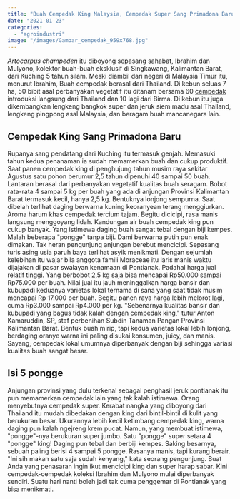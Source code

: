 ```yaml
---
title: "Buah Cempedak King Malaysia, Cempedak Super Sang Primadona Baru"
date: "2021-01-23"
categories: 
  - "agroindustri"
image: "/images/Gambar_cempedak_959x768.jpg"
---
```


_Artocarpus champeden_ itu diboyong sepasang sahabat, Ibrahim dan Mulyono, kolektor buah-buah eksklusif di Singkawang, Kalimantan Barat, dari Kuching 5 tahun silam. Meski diambil dari negeri di Malaysia Timur itu, menurut Ibrahim, Buah cempedak berasal dari Thailand. Di kebun seluas 7 ha, 50 bibit asal perbanyakan vegetatif itu ditanam bersama 60 [cempedak](http://localhost/mitra/topik/cempedak) introduksi langsung dari Thailand dan 10 lagi dari Birma. Di kebun itu juga dikembangkan lengkeng bangkok super dan jeruk siem madu asal Thailand, lengkeng pingpong asal Malaysia, dan beragam buah mancanegara lain.

## Cempedak King Sang Primadona Baru

Rupanya sang pendatang dari Kuching itu termasuk genjah. Memasuki tahun kedua penanaman ia sudah memamerkan buah dan cukup produktif. Saat panen cempedak king di penghujung tahun musim raya sekitar Agustus satu pohon berumur 2,5 tahun dipenuhi 40 sampai 50 buah. Lantaran berasal dari perbanyakan vegetatif kualitas buah seragam. Bobot rata-rata 4 sampai 5 kg per buah yang ada di anjungan Provinsi Kalimantan Barat termasuk kecil, hanya 2,5 kg. Bentuknya lonjong sempurna. Saat dibelah terlihat daging berwarna kuning keoranyean terang menggiurkan. Aroma harum khas cempedak tercium tajam. Begitu dicicipi, rasa manis langsung menggoyang lidah. Kandungan air buah cempedak king pun cukup banyak. Yang istimewa daging buah sangat tebal dengan biji kempes. Malah beberapa "pongge" tanpa biji. Dami berwarna putih pun enak dimakan. Tak heran pengunjung anjungan berebut mencicipi. Sepasang turis asing usia paruh baya terlihat asyik menikmati. Dengan sejumlah kelebihan itu wajar bila anggota famili Moraceae itu laris manis waktu dijajakan di pasar swalayan kenamaan di Pontianak. Padahal harga jual relatif tinggi. Yang berbobot 2,5 kg saja bisa mencapai Rp50.000 sampai Rp75.000 per buah. Nilai jual itu jauh meninggalkan harga bansir dan kubupadi keduanya varietas lokal ternama di sana yang saat tidak musim mencapai Rp 17.000 per buah. Begitu panen raya harga lebih melorot lagi, cuma Rp3.000 sampai Rp4.000 per kg. "Sebenarnya kualitas bansir dan kubupadi yang bagus tidak kalah dengan cempedak king," tutur Anton Kamaruddin, SP, staf perbenihan Subdin Tanaman Pangan Provinsi Kalimantan Barat. Bentuk buah mirip, tapi kedua varietas lokal lebih lonjong, berdaging oranye warna ini paling disukai konsumen, juicy, dan manis. Sayang, cempedak lokal umumnya diperbanyak dengan biji sehingga variasi kualitas buah sangat besar.

## Isi 5 pongge

Anjungan provinsi yang dulu terkenal sebagai penghasil jeruk pontianak itu pun memamerkan cempedak lain yang tak kalah istimewa. Orang menyebutnya cempedak super. Kerabat nangka yang diboyong dari Thailand itu mudah dibedakan dengan king dari bintil-bintil di kulit yang berukuran besar. Ukurannya lebih kecil ketimbang cempedak king, warna daging pun kalah ngejreng krem pucat. Namun, yang membuat istimewa, "pongge"-nya berukuran super jumbo. Satu "pongge" super setara 4 "pongge" king! Daging pun tebal dan berbiji kempes. Saking besarnya, sebuah paling berisi 4 sampai 5 pongge. Rasanya manis, tapi kurang berair. "Ini sih makan satu saja sudah kenyang," kata seorang pengunjung. Buat Anda yang penasaran ingin ikut mencicipi king dan super harap sabar. Kini cempedak-cempedak koleksi Ibrahim dan Mulyono mulai diperbanyak sendiri. Suatu hari nanti boleh jadi tak cuma penggemar di Pontianak yang bisa menikmati.
